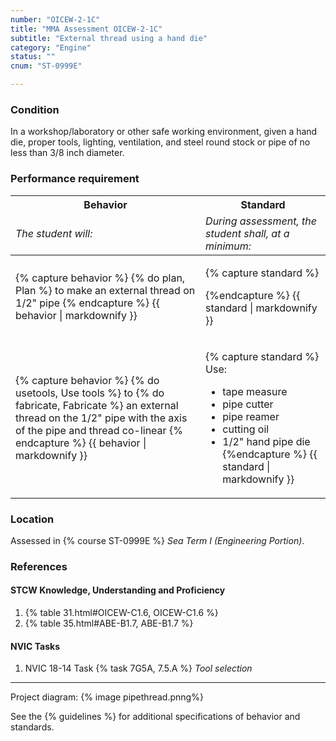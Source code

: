```yaml
---
number: "OICEW-2-1C"
title: "MMA Assessment OICEW-2-1C"
subtitle: "External thread using a hand die"
category: "Engine"
status: ""
cnum: "ST-0999E"

---
```

### Condition

In a workshop/laboratory or other safe working environment, given a hand die, proper tools, lighting, ventilation, and steel round stock or pipe of no less than 3/8 inch diameter.

### Performance requirement 

<table width='100%' class='Guidelines'>
 <thead>
 <tr>
     <th class='thirty'>Behavior</th>
     <th class='seventy'>Standard</th>
 </tr>
 <tr>
     <td><em>The student will:</em></td>
     <td><em>During assessment, the student shall, at a minimum:</em></td>
 </tr>
 </thead>
 <tbody>
 

<tr><td>

{% capture behavior %}
{% do plan, Plan %} to make an external thread on 1/2" pipe
{% endcapture %}
{{ behavior | markdownify }}

</td><td>

{% capture standard %}

{%endcapture %}
{{ standard | markdownify }}

</td></tr>



<tr><td>

{% capture behavior %}
{% do usetools, Use tools %} to {% do fabricate, Fabricate %} an external thread on the 1/2" pipe with the axis of the pipe and thread co-linear
{% endcapture %}
{{ behavior | markdownify }}

</td><td>

{% capture standard %}
Use:

  * tape measure
  * pipe cutter
  * pipe reamer
  * cutting oil
  * 1/2" hand pipe die
{%endcapture %}
{{ standard | markdownify }}

</td></tr>



 </tbody>
 </table>

### Location

Assessed in  {% course  ST-0999E %}  *Sea Term I (Engineering Portion)*.

### References

#### STCW Knowledge, Understanding and Proficiency

1. {% table 31.html#OICEW-C1.6, OICEW-C1.6 %}
1. {% table 35.html#ABE-B1.7, ABE-B1.7 %}


#### NVIC Tasks

1. NVIC 18-14 Task {% task 7G5A, 7.5.A %} *Tool selection*



***

Project diagram: {% image pipethread.pnng%}



See the {% guidelines %} for additional specifications of behavior and standards.